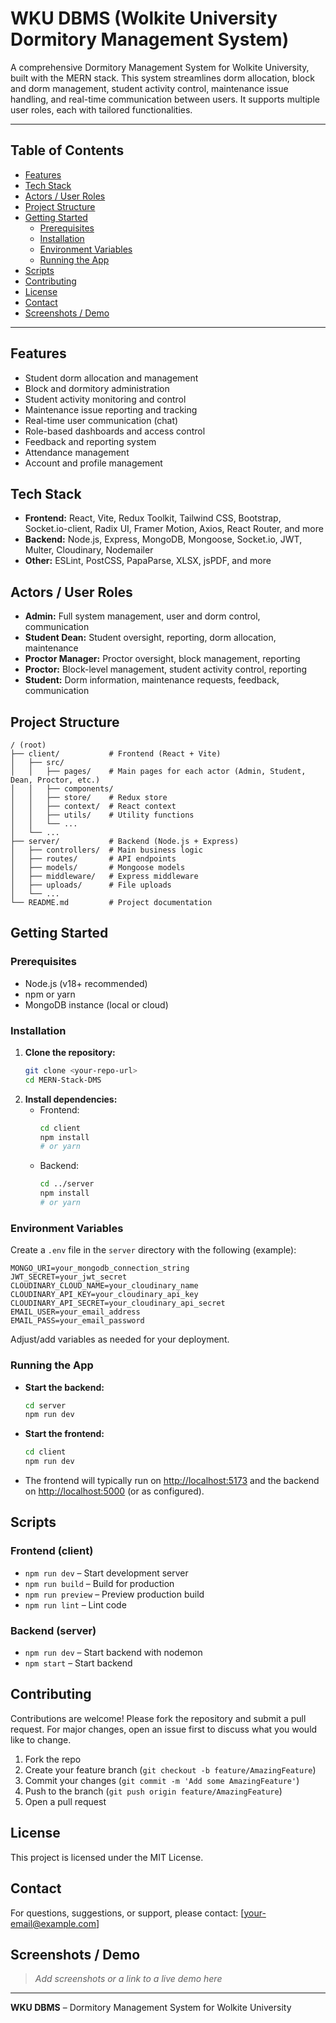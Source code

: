 # WKU DBMS (Wolkite University Dormitory Management System)

A comprehensive Dormitory Management System for Wolkite University, built with the MERN stack. This system streamlines dorm allocation, block and dorm management, student activity control, maintenance issue handling, and real-time communication between users. It supports multiple user roles, each with tailored functionalities.

---

## Table of Contents
- [Features](#features)
- [Tech Stack](#tech-stack)
- [Actors / User Roles](#actors--user-roles)
- [Project Structure](#project-structure)
- [Getting Started](#getting-started)
  - [Prerequisites](#prerequisites)
  - [Installation](#installation)
  - [Environment Variables](#environment-variables)
  - [Running the App](#running-the-app)
- [Scripts](#scripts)
- [Contributing](#contributing)
- [License](#license)
- [Contact](#contact)
- [Screenshots / Demo](#screenshots--demo)

---

## Features
- Student dorm allocation and management
- Block and dormitory administration
- Student activity monitoring and control
- Maintenance issue reporting and tracking
- Real-time user communication (chat)
- Role-based dashboards and access control
- Feedback and reporting system
- Attendance management
- Account and profile management

## Tech Stack
- **Frontend:** React, Vite, Redux Toolkit, Tailwind CSS, Bootstrap, Socket.io-client, Radix UI, Framer Motion, Axios, React Router, and more
- **Backend:** Node.js, Express, MongoDB, Mongoose, Socket.io, JWT, Multer, Cloudinary, Nodemailer
- **Other:** ESLint, PostCSS, PapaParse, XLSX, jsPDF, and more

## Actors / User Roles
- **Admin:** Full system management, user and dorm control, communication
- **Student Dean:** Student oversight, reporting, dorm allocation, maintenance
- **Proctor Manager:** Proctor oversight, block management, reporting
- **Proctor:** Block-level management, student activity control, reporting
- **Student:** Dorm information, maintenance requests, feedback, communication

## Project Structure
```
/ (root)
├── client/           # Frontend (React + Vite)
│   ├── src/
│   │   ├── pages/    # Main pages for each actor (Admin, Student, Dean, Proctor, etc.)
│   │   ├── components/
│   │   ├── store/    # Redux store
│   │   ├── context/  # React context
│   │   ├── utils/    # Utility functions
│   │   └── ...
│   └── ...
├── server/           # Backend (Node.js + Express)
│   ├── controllers/  # Main business logic
│   ├── routes/       # API endpoints
│   ├── models/       # Mongoose models
│   ├── middleware/   # Express middleware
│   ├── uploads/      # File uploads
│   └── ...
└── README.md         # Project documentation
```

## Getting Started

### Prerequisites
- Node.js (v18+ recommended)
- npm or yarn
- MongoDB instance (local or cloud)

### Installation
1. **Clone the repository:**
   ```bash
   git clone <your-repo-url>
   cd MERN-Stack-DMS
   ```
2. **Install dependencies:**
   - Frontend:
     ```bash
     cd client
     npm install
     # or yarn
     ```
   - Backend:
     ```bash
     cd ../server
     npm install
     # or yarn
     ```

### Environment Variables
Create a `.env` file in the `server` directory with the following (example):
```
MONGO_URI=your_mongodb_connection_string
JWT_SECRET=your_jwt_secret
CLOUDINARY_CLOUD_NAME=your_cloudinary_name
CLOUDINARY_API_KEY=your_cloudinary_api_key
CLOUDINARY_API_SECRET=your_cloudinary_api_secret
EMAIL_USER=your_email_address
EMAIL_PASS=your_email_password
```
Adjust/add variables as needed for your deployment.

### Running the App
- **Start the backend:**
  ```bash
  cd server
  npm run dev
  ```
- **Start the frontend:**
  ```bash
  cd client
  npm run dev
  ```
- The frontend will typically run on [http://localhost:5173](http://localhost:5173) and the backend on [http://localhost:5000](http://localhost:5000) (or as configured).

## Scripts
### Frontend (client)
- `npm run dev` – Start development server
- `npm run build` – Build for production
- `npm run preview` – Preview production build
- `npm run lint` – Lint code

### Backend (server)
- `npm run dev` – Start backend with nodemon
- `npm start` – Start backend

## Contributing
Contributions are welcome! Please fork the repository and submit a pull request. For major changes, open an issue first to discuss what you would like to change.

1. Fork the repo
2. Create your feature branch (`git checkout -b feature/AmazingFeature`)
3. Commit your changes (`git commit -m 'Add some AmazingFeature'`)
4. Push to the branch (`git push origin feature/AmazingFeature`)
5. Open a pull request

## License
This project is licensed under the MIT License.

## Contact
For questions, suggestions, or support, please contact: [your-email@example.com]

## Screenshots / Demo
> _Add screenshots or a link to a live demo here_

---

**WKU DBMS** – Dormitory Management System for Wolkite University
